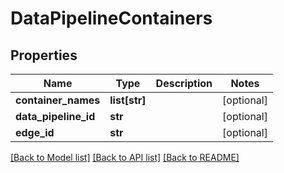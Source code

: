 # DataPipelineContainers

## Properties
Name | Type | Description | Notes
------------ | ------------- | ------------- | -------------
**container_names** | **list[str]** |  | [optional] 
**data_pipeline_id** | **str** |  | [optional] 
**edge_id** | **str** |  | [optional] 

[[Back to Model list]](../README.md#documentation-for-models) [[Back to API list]](../README.md#documentation-for-api-endpoints) [[Back to README]](../README.md)

